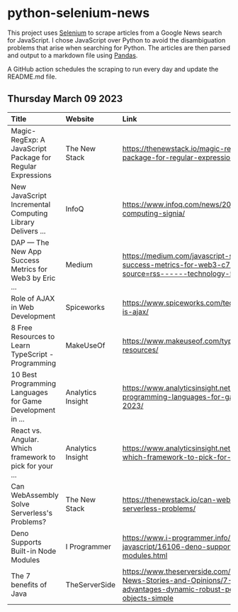 # python-selenium-news

This project uses [Selenium](https://www.seleniumhq.org/) to scrape articles from a Google News search for JavaScript.
I chose JavaScript over Python to avoid the disambiguation problems that arise when searching for Python.
The articles are then parsed and output to a markdown file using [Pandas](https://pandas.pydata.org/).

A GitHub action schedules the scraping to run every day and update the README.md file.

## Thursday March 09 2023


| Title                                                      | Website           | Link                                                                                                                                                        |
|:-----------------------------------------------------------|:------------------|:------------------------------------------------------------------------------------------------------------------------------------------------------------|
| Magic-RegExp: A JavaScript Package for Regular Expressions | The New Stack     | https://thenewstack.io/magic-regexp-a-javascript-package-for-regular-expressions/                                                                           |
| New JavaScript Incremental Computing Library Delivers ...  | InfoQ             | https://www.infoq.com/news/2023/03/incremental-computing-signia/                                                                                            |
| DAP — The New App Success Metrics for Web3  by Eric ...    | Medium            | https://medium.com/javascript-scene/dap-new-app-success-metrics-for-web3-c75b86cfa2f6?source=rss------technology-5                                          |
| Role of AJAX in Web Development                            | Spiceworks        | https://www.spiceworks.com/tech/devops/articles/what-is-ajax/                                                                                               |
| 8 Free Resources to Learn TypeScript - Programming         | MakeUseOf         | https://www.makeuseof.com/typescript-learn-free-resources/                                                                                                  |
| 10 Best Programming Languages for Game Development in ...  | Analytics Insight | https://www.analyticsinsight.net/10-best-programming-languages-for-game-development-in-2023/                                                                |
| React vs. Angular. Which framework to pick for your ...    | Analytics Insight | https://www.analyticsinsight.net/react-vs-angular-which-framework-to-pick-for-your-blockchain-app/                                                          |
| Can WebAssembly Solve Serverless's Problems?               | The New Stack     | https://thenewstack.io/can-webassembly-solve-serverless-problems/                                                                                           |
| Deno Supports Built-in Node Modules                        | I Programmer      | https://www.i-programmer.info/news/167-javascript/16106-deno-supports-built-in-node-modules.html                                                            |
| The 7 benefits of Java                                     | TheServerSide     | https://www.theserverside.com/blog/Coffee-Talk-Java-News-Stories-and-Opinions/7-Benefits-Java-advantages-dynamic-robust-performance-security-objects-simple |